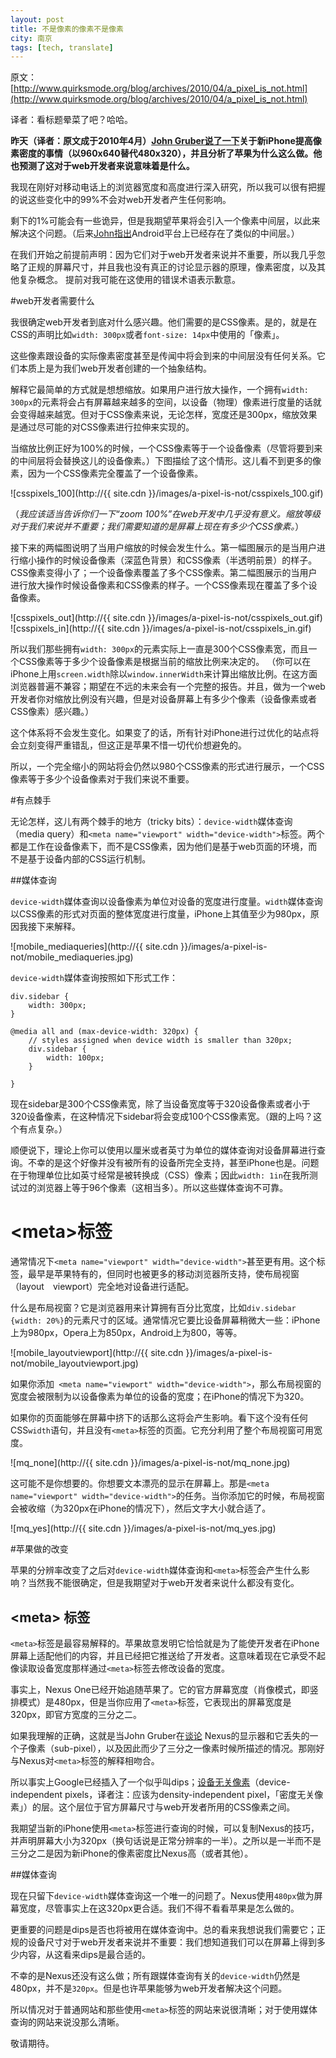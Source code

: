 ```yaml
---
layout: post
title: 不是像素的像素不是像素
city: 南京
tags: [tech, translate]
---
```


原文：[http://www.quirksmode.org/blog/archives/2010/04/a_pixel_is_not.html](http://www.quirksmode.org/blog/archives/2010/04/a_pixel_is_not.html)

译者：看标题晕菜了吧？哈哈。

**昨天（译者：原文成于2010年4月）[John Gruber说了一下](http://daringfireball.net/2010/04/why_960_by_640)关于新iPhone提高像素密度的事情（以960x640替代480x320），并且分析了苹果为什么这么做。他也预测了这对于web开发者来说意味着是什么。**

我现在刚好对移动电话上的浏览器宽度和高度进行深入研究，所以我可以很有把握的说这些变化中的99%不会对web开发者产生任何影响。

剩下的1%可能会有一些诡异，但是我期望苹果将会引入一个像素中间层，以此来解决这个问题。（后来[John指出](http://daringfireball.net/linked/2010/04/19/android-dips)Android平台上已经存在了类似的中间层。） 

在我们开始之前提前声明：因为它们对于web开发者来说并不重要，所以我几乎忽略了正规的屏幕尺寸，并且我也没有真正的讨论显示器的原理，像素密度，以及其他复杂概念。
提前对我可能在这使用的错误术语表示歉意。

#web开发者需要什么

我很确定web开发者到底对什么感兴趣。他们需要的是CSS像素。是的，就是在CSS的声明比如`width: 300px`或者`font-size: 14px`中使用的「像素」。

这些像素跟设备的实际像素密度甚至是传闻中将会到来的中间层没有任何关系。它们本质上是为我们web开发者创建的一个抽象结构。

解释它最简单的方式就是想想缩放。如果用户进行放大操作，一个拥有`width: 300px`的元素将会占有屏幕越来越多的空间，以设备（物理）像素进行度量的话就会变得越来越宽。但对于CSS像素来说，无论怎样，宽度还是300px，缩放效果是通过尽可能的对CSS像素进行拉伸来实现的。

当缩放比例正好为100%的时候，一个CSS像素等于一个设备像素（尽管将要到来的中间层将会替换这儿的设备像素。）下图描绘了这个情形。这儿看不到更多的像素，因为一个CSS像素完全覆盖了一个设备像素。

![csspixels_100](http://{{ site.cdn }}/images/a-pixel-is-not/csspixels_100.gif)

（_我应该适当告诉你们一下“zoom 100%”在web开发中几乎没有意义。缩放等级对于我们来说并不重要；我们需要知道的是屏幕上现在有多少个CSS像素。_）

接下来的两幅图说明了当用户缩放的时候会发生什么。第一幅图展示的是当用户进行缩小操作的时候设备像素（深蓝色背景）和CSS像素（半透明前景）的样子。CSS像素变得小了；一个设备像素覆盖了多个CSS像素。第二幅图展示的当用户进行放大操作时候设备像素和CSS像素的样子。一个CSS像素现在覆盖了多个设备像素。

![csspixels_out](http://{{ site.cdn }}/images/a-pixel-is-not/csspixels_out.gif)
![csspixels_in](http://{{ site.cdn }}/images/a-pixel-is-not/csspixels_in.gif)

所以我们那些拥有`width: 300px`的元素实际上一直是300个CSS像素宽，而且一个CSS像素等于多少个设备像素是根据当前的缩放比例来决定的。
（你可以在iPhone上用`screen.width`除以`window.innerWidth`来计算出缩放比例。在这方面浏览器普遍不兼容；期望在不远的未来会有一个完整的报告。并且，做为一个web开发者你对缩放比例没有兴趣，但是对设备屏幕上有多少个像素（设备像素或者CSS像素）感兴趣。）

这个体系将不会发生变化。如果变了的话，所有针对iPhone进行过优化的站点将会立刻变得严重错乱，但这正是苹果不惜一切代价想避免的。

所以，一个完全缩小的网站将会仍然以980个CSS像素的形式进行展示，一个CSS像素等于多少个设备像素对于我们来说不重要。

#有点棘手

无论怎样，这儿有两个棘手的地方（tricky bits）：`device-width`媒体查询（media query）和` <meta name="viewport" width="device-width"> `标签。两个都是工作在设备像素下，而不是CSS像素，因为他们是基于web页面的环境，而不是基于设备内部的CSS运行机制。

##媒体查询

`device-width`媒体查询以设备像素为单位对设备的宽度进行度量。`width`媒体查询以CSS像素的形式对页面的整体宽度进行度量，iPhone上其值至少为980px，原因我接下来解释。

![mobile_mediaqueries](http://{{ site.cdn }}/images/a-pixel-is-not/mobile_mediaqueries.jpg)

`device-width`媒体查询按照如下形式工作：

	div.sidebar {
		width: 300px;
	}

	@media all and (max-device-width: 320px) {
		// styles assigned when device width is smaller than 320px;
		div.sidebar {
			width: 100px;
		}

	}

现在sidebar是300个CSS像素宽，除了当设备宽度等于320设备像素或者小于320设备像素，在这种情况下sidebar将会变成100个CSS像素宽。（跟的上吗？这个有点复杂。）

顺便说下，理论上你可以使用以厘米或者英寸为单位的媒体查询对设备屏幕进行查询。不幸的是这个好像并没有被所有的设备所完全支持，甚至iPhone也是。问题在于物理单位比如英寸经常是被转换成（CSS）像素；因此`width: 1in`在我所测试过的浏览器上等于96个像素（这相当多）。所以这些媒体查询不可靠。

# \<meta\>标签

通常情况下`<meta name="viewport" width="device-width">`甚至更有用。这个标签，最早是苹果特有的，但同时也被更多的移动浏览器所支持，使布局视窗（layout　viewport）完全地对设备进行适配。

什么是布局视窗？它是浏览器用来计算拥有百分比宽度，比如`div.sidebar {width: 20%}`的元素尺寸的区域。通常情况它要比设备屏幕稍微大一些：iPhone上为980px，Opera上为850px，Android上为800，等等。	

![mobile_layoutviewport](http://{{ site.cdn }}/images/a-pixel-is-not/mobile_layoutviewport.jpg)

如果你添加` <meta name="viewport" width="device-width">`，那么布局视窗的宽度会被限制为以设备像素为单位的设备的宽度；在iPhone的情况下为320。

如果你的页面能够在屏幕中挤下的话那么这将会产生影响。看下这个没有任何CSS`width`语句，并且没有`<meta>`标签的页面。它充分利用了整个布局视窗可用宽度。

![mq_none](http://{{ site.cdn }}/images/a-pixel-is-not/mq_none.jpg)

这可能不是你想要的。你想要文本漂亮的显示在屏幕上。那是`<meta name="viewport" width="device-width">`的任务。当你添加它的时候，布局视窗会被收缩（为320px在iPhone的情况下），然后文字大小就合适了。

![mq_yes](http://{{ site.cdn }}/images/a-pixel-is-not/mq_yes.jpg)

#苹果做的改变

苹果的分辨率改变了之后对`device-width`媒体查询和`<meta>`标签会产生什么影响？当然我不能很确定，但是我期望对于web开发者来说什么都没有变化。

## \<meta\> 标签

`<meta>`标签是最容易解释的。苹果故意发明它恰恰就是为了能使开发者在iPhone屏幕上适配他们的内容，并且已经把它推送给了开发者。这意味着现在它承受不起像读取设备宽度那样通过`<meta>`标签去修改设备的宽度。

事实上，Nexus One已经开始追随苹果了。它的官方屏幕宽度（肖像模式，即竖排模式）是480px，但是当你应用了`<meta>`标签，它表现出的屏幕宽度是320px，即官方宽度的三分之二。

如果我理解的正确，这就是当John Gruber在[谈论](http://daringfireball.net/linked/2010/04/19/android-dips) Nexus的显示器和它丢失的一个子像素（sub-pixel），以及因此而少了三分之一像素时候所描述的情况。那刚好与Nexus对`<meta>`标签的解释相吻合。

所以事实上Google已经插入了一个似乎叫dips；[设备无关像素](http://developer.android.com/guide/practices/screens_support.html)（device-independent pixels，译者注：应该为density-independent pixel，「密度无关像素」）的层。这个层位于官方屏幕尺寸与web开发者所用的CSS像素之间。

我期望当新的iPhone使用`<meta>`标签进行查询的时候，可以复制Nexus的技巧，并声明屏幕大小为320px（换句话说是正常分辨率的一半）。之所以是一半而不是三分之二是因为新iPhone的像素密度比Nexus高（或者其他）。

##媒体查询

现在只留下`device-width`媒体查询这一个唯一的问题了。Nexus使用`480px`做为屏幕宽度，尽管事实上在这320px更合适。我们不得不看看苹果是怎么做的。

更重要的问题是dips是否也将被用在媒体查询中。总的看来我想说我们需要它；正规的设备尺寸对于web开发者来说并不重要：我们想知道我们可以在屏幕上得到多少内容，从这看来dips是最合适的。

不幸的是Nexus还没有这么做；所有跟媒体查询有关的`device-width`仍然是480px，并不是`320px`。但是也许苹果能够为web开发者解决这个问题。

所以情况对于普通网站和那些使用`<meta>`标签的网站来说很清晰；对于使用媒体查询的网站来说没那么清晰。

敬请期待。